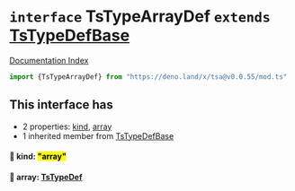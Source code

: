 # `interface` TsTypeArrayDef `extends` [TsTypeDefBase](../private.interface.TsTypeDefBase/README.md)

[Documentation Index](../README.md)

```ts
import {TsTypeArrayDef} from "https://deno.land/x/tsa@v0.0.55/mod.ts"
```

## This interface has

- 2 properties:
[kind](#-kind-array),
[array](#-array-tstypedef)
- 1 inherited member from [TsTypeDefBase](../private.interface.TsTypeDefBase/README.md)


#### 📄 kind: <mark>"array"</mark>



#### 📄 array: [TsTypeDef](../type.TsTypeDef/README.md)



